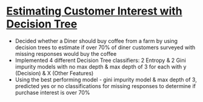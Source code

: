 # [Estimating Customer Interest with Decision Tree](https://github.com/HarshaMalireddy/Data-Science-Portfolio/blob/main/Springboard%20Projects/Supervised%20Learning%20Projects/Estimating%20Customer%20Interest%20with%20Decision%20Tree/Estimating%20Customer%20Interest%20with%20Decision%20Tree.ipynb)
- Decided whether a Diner should buy coffee from a farm by using decision trees to estimate if over 70% of diner customers surveyed with missing responses would buy the coffee 
- Implemented 4 different Decision Tree classifiers: 2 Entropy & 2 Gini impurity models with no max depth & max depth of 3 for each with y (Decision) & X (Other Features)
- Using the best performing model - gini impurity model & max depth of 3, predicted yes or no classifications for missing responses to determine if purchase interest is over 70% 
